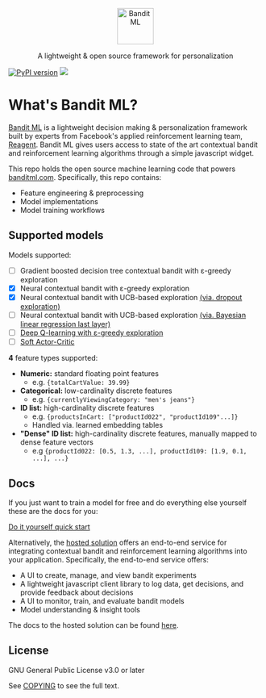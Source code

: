 <p align="center">
  <a href="https://banditml.com" target="_blank">
    <img src="https://gradient-app-bucket-public.s3.amazonaws.com/static/images/bandit_full_logo.png" alt="Bandit ML" height="72">
  </a>
</p>
<p align="center">
  A lightweight & open source framework for personalization
</p>
</p>

[![PyPI version](https://badge.fury.io/py/banditml.svg)](https://badge.fury.io/py/banditml) [![](https://img.shields.io/badge/code%20style-black-000000.svg)](https://github.com/ambv/black)


# What's Bandit ML?

[Bandit ML](https://www.banditml.com) is a lightweight decision making & personalization framework built by experts from Facebook's applied reinforcement learning team, [Reagent](https://github.com/facebookresearch/ReAgent). Bandit ML gives users access to state of the art contextual bandit and reinforcement learning algorithms through a simple javascript widget.

This repo holds the open source machine learning code that powers [banditml.com](https://www.banditml.com). Specifically, this repo contains:
- Feature engineering & preprocessing
- Model implementations
- Model training workflows

## Supported models

Models supported:
- [ ] Gradient boosted decision tree contextual bandit with ε-greedy exploration
- [x] Neural contextual bandit with ε-greedy exploration
- [x] Neural contextual bandit with UCB-based exploration [(via. dropout exploration)](https://arxiv.org/abs/1506.02142)
- [ ] Neural contextual bandit with UCB-based exploration [(via. Bayesian linear regression last layer)](https://arxiv.org/abs/1802.09127)
- [ ] [Deep Q-learning with ε-greedy exploration](https://www.cs.toronto.edu/~vmnih/docs/dqn.pdf)
- [ ] [Soft Actor-Critic](https://arxiv.org/abs/1801.01290)

<b>4</b> feature types supported:
* <b>Numeric:</b> standard floating point features
  * e.g. `{totalCartValue: 39.99}`
* <b>Categorical:</b> low-cardinality discrete features
  * e.g. `{currentlyViewingCategory: "men's jeans"}`
* <b>ID list:</b> high-cardinality discrete features
  * e.g. `{productsInCart: ["productId022", "productId109"...]}`
  * Handled via. learned embedding tables
* <b>"Dense" ID list:</b> high-cardinality discrete features, manually mapped to dense feature vectors
  * e.g `{productId022: [0.5, 1.3, ...], productId109: [1.9, 0.1, ...], ...}`

## Docs

If you just want to train a model for free and do everything else yourself these are the docs for you:

[Do it yourself quick start](DOCS.md)

Alternatively, the  [hosted solution](https://www.banditml.com)  offers an end-to-end service for integrating contextual bandit and reinforcement learning algorithms into your application. Specifically, the end-to-end service offers:
- A UI to create, manage, and view bandit experiments
- A lightweight javascript client library to log data, get decisions, and provide feedback about decisions
- A UI to monitor, train, and evaluate bandit models
- Model understanding & insight tools

The docs to the hosted solution can be found [here](https://www.banditml.com/docs/).

## License

GNU General Public License v3.0 or later

See [COPYING](COPYING) to see the full text.
